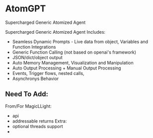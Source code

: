 # AtomGPT
Supercharged Generic Atomized Agent


Supercharged Generic Atomized Agent
Includes:
- Seamless Dynamic Prompts - Live data from object, Variables and Function Integrations
- Generic Function Calling (not based on openai's framework)
- JSON/dict/object output
- Auto Memory Management, Visualization and Manipulation
- Auto Output Processing + Manual Output Processing
- Events, Trigger flows, nested calls,
- Asynchronys Behavior

## Need To Add:
From/For MagicLLight:
* api
* addressable returns
Extra:
* optional threads support
* 
